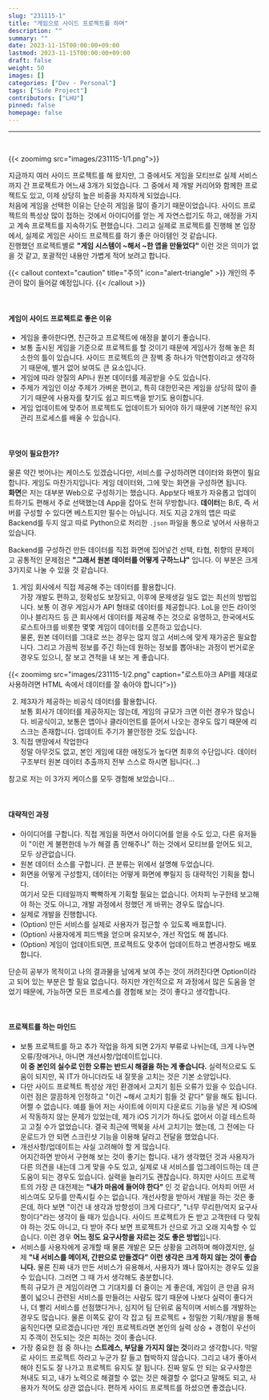 ```yaml
---
slug: "231115-1"
title: "게임으로 사이드 프로젝트를 하며"
description: ""
summary: ""
date: 2023-11-15T00:00:00+09:00
lastmod: 2023-11-15T00:00:00+09:00
draft: false
weight: 50
images: []
categories: ["Dev - Personal"]
tags: ["Side Project"]
contributors: ["LHU"]
pinned: false
homepage: false
---
```


---

<br>

{{< zoomimg src="images/231115-1/1.png">}}

지금까지 여러 사이드 프로젝트를 해 왔지만, 그 중에서도 게임을 모티브로 실제 서비스까지 간 프로젝트가 어느새 3개가 되었습니다. 그 중에서 제 개발 커리어와 함께한 프로젝트도 있고, 이제 상당히 높은 비중을 차지하게 되었습니다.  
처음에 게임을 선택한 이유는 단순히 게임을 많이 즐기기 때문이었습니다. 사이드 프로젝트의 특성상 많이 접하는 것에서 아이디어를 얻는 게 자연스럽기도 하고, 애정을 가지고 계속 프로젝트를 지속하기도 편했습니다. 그리고 실제로 프로젝트를 진행해 본 입장에서, 실제로 게임은 사이드 프로젝트를 하기 좋은 아이템인 것 같습니다.  
진행했던 프로젝트별로 **"게임 시스템이 ~해서 ~한 앱을 만들었다"** 이런 것은 의미가 없을 것 같고, 포괄적인 내용만 가볍게 적어 보려고 합니다.

{{< callout context="caution" title="주의" icon="alert-triangle" >}}
개인의 주관이 많이 들어갈 예정입니다.
{{< /callout >}}

<br>

#### 게임이 사이드 프로젝트로 좋은 이유

- 게임을 좋아한다면, 친근하고 프로젝트에 애정을 붙이기 좋습니다.
- 보통 출시된 게임을 기준으로 프로젝트를 할 것이기 때문에 게임사가 정해 놓은 최소한의 틀이 있습니다. 사이드 프로젝트의 큰 장벽 중 하나가 막연함이라고 생각하기 때문에, 별거 없어 보여도 큰 요소입니다.
- 게임에 따라 양질의 API나 원본 데이터를 제공받을 수도 있습니다.
- 주제가 게임인 이상 주제가 가벼운 편이고, 특히 대한민국은 게임을 상당히 많이 즐기기 때문에 사용자를 찾기도 쉽고 피드백을 받기도 용이합니다.
- 게임 업데이트에 맞추어 프로젝트도 업데이트가 되어야 하기 때문에 기본적인 유지관리 프로세스를 배울 수 있습니다.

<br>

#### 무엇이 필요한가?

물론 약간 벗어나는 케이스도 있겠습니다만, 서비스를 구성하려면 데이터와 화면이 필요합니다. 게임도 마찬가지입니다: 게임 데이터와, 그에 맞는 화면을 구성하면 됩니다.  
**화면**은 저는 대부분 Web으로 구성하기는 했습니다. App보다 배포가 자유롭고 업데이트하기도 편해서 주로 선택했는데 App을 잡아도 전혀 무방합니다. **데이터**는 B/E, 즉 서버를 구성할 수 있다면 베스트지만 필수는 아닙니다. 저도 지금 2개의 앱은 따로 Backend를 두지 않고 따로 Python으로 처리한 `.json` 파일을 통으로 넣어서 사용하고 있습니다.

Backend를 구성하건 만든 데이터를 직접 화면에 집어넣건 선택, 타협, 취향의 문제이고 공통적인 문제점은 **"그래서 원본 데이터를 어떻게 구하느냐"** 입니다. 이 부분은 크게 3가지로 나눌 수 있을 것 같습니다.

1. 게임 회사에서 직접 제공해 주는 데이터를 활용합니다.  
   가장 개발도 편하고, 정확성도 보장되고, 이후에 문제생길 일도 없는 최선의 방법입니다. 보통 이 경우 게임사가 API 형태로 데이터를 제공합니다. LoL을 만든 라이엇이나 블리자드 등 큰 회사에서 데이터를 제공해 주는 것으로 유명하고, 한국에서도 로스트아크를 비롯한 몇몇 게임이 데이터를 오픈하고 있습니다.  
   물론, 원본 데이터를 그대로 쓰는 경우는 많지 않고 서비스에 맞게 재가공은 필요합니다. 그리고 가끔씩 정보를 주긴 하는데 원하는 정보를 뽑아내는 과정이 번거로운 경우도 있으니, 잘 보고 견적을 내 보는 게 좋습니다.

{{< zoomimg src="images/231115-1/2.png" caption="로스트아크 API를 제대로 사용하려면 HTML 속에서 데이터를 잘 솎아야 합니다">}}

2. 제3자가 제공하는 비공식 데이터를 활용합니다.  
   보통 회사가 데이터를 제공하지는 않는데, 게임의 규모가 크면 이런 경우가 많습니다. 비공식이고, 보통은 앱이나 클라이언트를 뜯어서 나오는 경우도 많기 때문에 리스크는 존재합니다. 업데이트 주기가 불안정한 것도 있습니다.
3. 직접 맨땅에서 작업한다  
   정말 아무것도 없고, 본인 게임에 대한 애정도가 높다면 최후의 수단입니다. 데이터 구조부터 원본 데이터 추출까지 전부 스스로 하시면 됩니다(...)

참고로 저는 이 3가지 케이스를 모두 경험해 보았습니다...

<br>

#### 대략적인 과정

- 아이디어를 구합니다. 직접 게임을 하면서 아이디어를 얻을 수도 있고, 다른 유저들이 "이런 게 불편한데 누가 해결 좀 안해주나" 하는 것에서 모티브를 얻어도 되고, 모두 상관없습니다.
- 원본 데이터 소스를 구합니다. 큰 분류는 위에서 설명해 두었습니다.
- 화면을 어떻게 구성할지, 데이터는 어떻게 화면에 뿌릴지 등 대략적인 기획을 합니다.  
  여기서 모든 디테일까지 빡빡하게 기획할 필요는 없습니다. 어차피 누구한테 보고해야 하는 것도 아니고, 개발 과정에서 정했던 게 바뀌는 경우도 많습니다.
- 실제로 개발을 진행합니다.
- (Option) 만든 서비스를 실제로 사용자가 접근할 수 있도록 배포합니다.
- (Option) 사용자에게 피드백을 얻으며 유지보수, 개선 작업도 해 봅니다.
- (Option) 게임이 업데이트되면, 프로젝트도 맞추어 업데이트하고 변경사항도 배포합니다.

단순히 공부가 목적이고 나의 결과물을 남에게 보여 주는 것이 꺼려진다면 Option이라고 되어 있는 부분은 할 필요 없습니다. 하지만 개인적으로 저 과정에서 많은 도움을 얻었기 때문에, 가능하면 모든 프로세스를 경험해 보는 것이 좋다고 생각합니다.

<br>

#### 프로젝트를 하는 마인드

- 보통 프로젝트를 하고 추가 작업을 하게 되면 2가지 부류로 나뉘는데, 크게 나누면 오류/장애거나, 아니면 개선사항/업데이트입니다.  
  **이 중 본인의 실수로 인한 오류는 반드시 해결을 하는 게 좋습니다.** 실력적으로도 도움이 되지만, 꼭 IT가 아니더라도 내 잘못을 고치는 것은 기본 소양입니다.
- 다만 사이드 프로젝트 특성상 개인 환경에서 고치기 힘든 오류가 있을 수 있습니다.  
  이런 점은 깔끔하게 인정하고 "이건 ~해서 고치기 힘들 것 같다" 말을 해도 됩니다. 어쩔 수 없습니다.
  예를 들어 저는 사이트에 이미지 다운로드 기능을 넣은 게 iOS에서 작동하지 않는 문제가 있었는데, 제가 iOS 기기가 하나도 없어서 이걸 테스트하고 고칠 수가 없었습니다. 결국 최근에 맥북을 사서 고치기는 했는데, 그 전에는 다운로드가 안 되면 스크린샷 기능을 이용해 달라고 전달을 했었습니다.
- 개선사항/업데이트는 사실 고려해야 할 게 많습니다.  
  어지간하면 받아서 구현해 보는 것이 좋기는 합니다. 내가 생각했던 것과 사용자가 다른 의견을 내는데 그게 맞을 수도 있고, 실제로 내 서비스를 업그레이드하는 데 큰 도움이 되는 경우도 있습니다. 실력을 늘리기도 괜찮습니다. 하지만 사이드 프로젝트의 가장 큰 대전제는 **"내가 마음에 들어야 한다"** 인 것 같습니다. 어차피 어떤 서비스여도 모두를 만족시킬 수는 없습니다. 개선사항을 받아서 개발을 하는 것은 좋은데, 하다 보면 "이건 내 생각과 방향성이 크게 다르다", "너무 무리한/억지 요구사항이다"라는 생각이 들 때가 있습니다. 사이드 프로젝트가 돈 받고 고객한테 다 맞춰야 하는 것도 아니고, 다 받아 주다 보면 프로젝트가 산으로 가고 오래 지속할 수 있습니다. 이런 경우 **어느 정도 요구사항을 자르는 것도 좋은 방법**입니다.
- 서비스를 사용자에게 공개할 때 물론 개발은 모든 상황을 고려하며 해야겠지만, 실제 **"내 서비스를 메이저, 간판으로 만들겠다" 이런 생각은 크게 하지 않는 것이 좋습니다.** 물론 진짜 내가 만든 서비스가 유용해서, 사용자가 꽤나 많아지는 경우도 있을 수 있습니다. 그러면 그 때 가서 생각해도 충분합니다.  
  특히 규모가 큰 게임이라면 그 기대치를 더 줄이는 게 좋은데, 게임이 큰 만큼 유저풀이 넓으니 관련된 서비스를 만들려는 사람도 많기 때문에 나보다 실력이 좋다거나, 더 빨리 서비스를 선점했다거나, 심지어 팀 단위로 움직이며 서비스를 개발하는 경우도 많습니다. 물론 이쪽도 같이 각 잡고 팀 프로젝트 + 정밀한 기획/개발을 통해 움직인다면 모르겠습니다만 개인 프로젝트라면 본인의 실력 상승 + 경험이 우선이지 주객이 전도되는 것은 피하는 것이 좋습니다.
- 가장 중요한 점 중 하나는 **스트레스, 부담을 가지지 않는 것**이라고 생각합니다. 막말로 사이드 프로젝트 하라고 누군가 칼 들고 협박하지 않습니다. 그리고 내가 좋아서 해야 진도도 잘 나가고 프로젝트 유지도 잘 됩니다. 진짜 말도 안 되는 요구사항은 쳐내도 되고, 내가 노력으로 해결할 수 없는 것은 해결할 수 없다고 말해도 되고, 사용자가 적어도 상관 없습니다. 편하게 사이드 프로젝트를 하셨으면 좋겠습니다.
